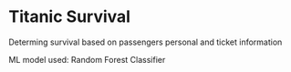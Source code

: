# Titanic Survival
Determing survival based on passengers personal and ticket information 

ML model used: Random Forest Classifier

